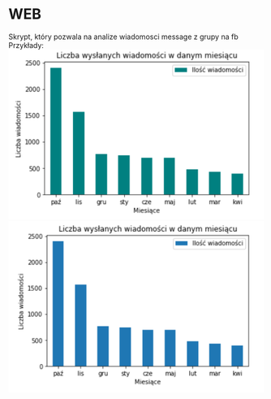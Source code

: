 # WEB

Skrypt, który pozwala na analize wiadomosci message z grupy na fb<br/>
Przykłady:<br/>
![](ex2.png)<br/>![](ex1.png)
